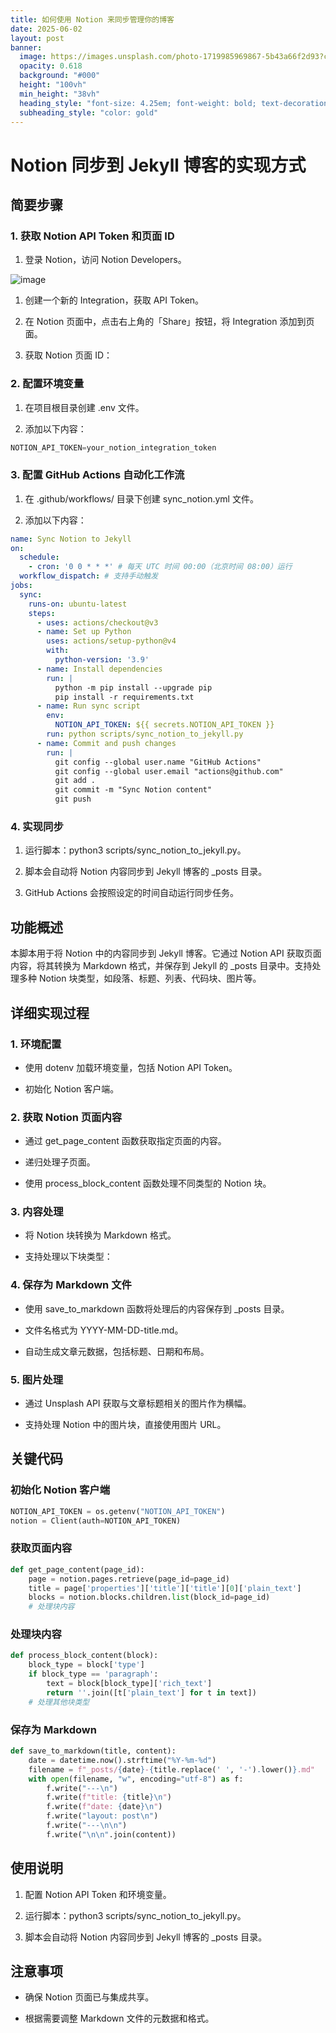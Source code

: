 ```yaml
---
title: 如何使用 Notion 来同步管理你的博客
date: 2025-06-02
layout: post
banner:
  image: https://images.unsplash.com/photo-1719985969867-5b43a66f2d93?crop=entropy&cs=tinysrgb&fit=max&fm=jpg&ixid=M3w2OTIwMzJ8MHwxfHJhbmRvbXx8fHx8fHx8fDE3NDg4MzQ1MjN8&ixlib=rb-4.1.0&q=80&w=1080
  opacity: 0.618
  background: "#000"
  height: "100vh"
  min_height: "38vh"
  heading_style: "font-size: 4.25em; font-weight: bold; text-decoration: underline"
  subheading_style: "color: gold"
---
```


# Notion 同步到 Jekyll 博客的实现方式

## 简要步骤

### 1. 获取 Notion API Token 和页面 ID

1. 登录 Notion，访问 Notion Developers。

![image](https://prod-files-secure.s3.us-west-2.amazonaws.com/a7a0cc5a-89b9-4cda-8686-1fba0ca52f40/d19c1afe-dea5-4312-9333-786b0ba83054/image.png?X-Amz-Algorithm=AWS4-HMAC-SHA256&X-Amz-Content-Sha256=UNSIGNED-PAYLOAD&X-Amz-Credential=ASIAZI2LB466WDQWPMUO%2F20250602%2Fus-west-2%2Fs3%2Faws4_request&X-Amz-Date=20250602T032203Z&X-Amz-Expires=3600&X-Amz-Security-Token=IQoJb3JpZ2luX2VjEBsaCXVzLXdlc3QtMiJGMEQCIE9fOABbCS8EqTQ85rsy1nWo0PSsOtwMCja8ERV662w4AiAwCaVOe9eEkJ%2BvF%2Bdo9yrKXMpiCT210cYNxzFBsiiIVyqIBAjk%2F%2F%2F%2F%2F%2F%2F%2F%2F%2F8BEAAaDDYzNzQyMzE4MzgwNSIMDvUcKYvjOQjcBL6pKtwD%2B893C8hoBpaqaQaoEyHvNoRJic5v4P8fdUraG9hAhkYHQN8XI1d3PNKd%2BUadXSi%2BxFiYSDNz%2BqMsQgNZkynyRsH97p8B0vKGEEZfL65MXQ4%2Fw9eP%2Bhb8BiHY77XUKj4ECptVaTZZLDQGU%2FyAeAwCxcqhB%2Fg86oCmVGX8Jd7Ao5jb2Xmt1UiSP51r0Yhw5i%2Fy%2F6jqZSCHIYTMxba9xfONDkTRmiQ%2BuL2I8v%2FPwHonN9X%2Bxxt%2F2W3UF6Uk9r1TcVdPaVQK9EQoWWvoxTXhmfXYhkjlZzVueNYDjSinHudqa4%2BenVWHbCNDl%2FRwaEKgsztvB7HJyAOdOeMjH5j3resJLc4Iea4e0fbPWe%2BwRONpF3w6SNauKXJr1FiAqGGyNYIyzK60YrPZHg%2FCj694vyiM4QxBw9BjHJuQCzx%2Bs7N11%2Bci9P5i2hnp2X9MKGSe1noDspxxlN%2FwZPGMgWnQ3GCEvZNFJX7G9DRpfZAm6GjU9uLonaH8aOdgJtjpG1S0dXWKyQbuc52NtHee%2BF7EEA7fvVFVEiZDFqXaEEffNT64Is0EoFwnZhihGy7bhXViT7zMP9IMRDRVSg7QHJICMv0N5ENpH3EWNNkCeXvoBwpdLeyUJ0jIRgksZX64WWQwsa%2F0wQY6pgGsNNvpQcA8twUzMHnsOLAJt18RLTQpCLt8usxpuR7GLRHVCyI2AzctlGikQ9XFGbarhSv%2FZOf2qmWmHwgeF%2BzPOvZsi9JgA7%2BcZK9fEt9kJB6YkdmlWjojf%2FWV5XEmlYWj61yk4jQQSymHRf4W9PH81VeHVt7%2BWYW2XB%2Bc3XgaSExO10bmO8tSvKl685nmF%2F35rOdtL%2BB3%2F1cOpReOFORKx1JQAR14&X-Amz-Signature=a5569ed115b41004247b21c42fd1d4926aab94780554576d1c60791660d508b3&X-Amz-SignedHeaders=host&x-id=GetObject)

1. 创建一个新的 Integration，获取 API Token。

1. 在 Notion 页面中，点击右上角的「Share」按钮，将 Integration 添加到页面。

1. 获取 Notion 页面 ID：


### 2. 配置环境变量

1. 在项目根目录创建 .env 文件。

1. 添加以下内容：

```javascript
NOTION_API_TOKEN=your_notion_integration_token
```

### 3. 配置 GitHub Actions 自动化工作流

1. 在 .github/workflows/ 目录下创建 sync_notion.yml 文件。

1. 添加以下内容：

```yaml
name: Sync Notion to Jekyll
on:
  schedule:
    - cron: '0 0 * * *' # 每天 UTC 时间 00:00（北京时间 08:00）运行
  workflow_dispatch: # 支持手动触发
jobs:
  sync:
    runs-on: ubuntu-latest
    steps:
      - uses: actions/checkout@v3
      - name: Set up Python
        uses: actions/setup-python@v4
        with:
          python-version: '3.9'
      - name: Install dependencies
        run: |
          python -m pip install --upgrade pip
          pip install -r requirements.txt
      - name: Run sync script
        env:
          NOTION_API_TOKEN: ${{ secrets.NOTION_API_TOKEN }}
        run: python scripts/sync_notion_to_jekyll.py
      - name: Commit and push changes
        run: |
          git config --global user.name "GitHub Actions"
          git config --global user.email "actions@github.com"
          git add .
          git commit -m "Sync Notion content"
          git push
```

### 4. 实现同步

1. 运行脚本：python3 scripts/sync_notion_to_jekyll.py。

1. 脚本会自动将 Notion 内容同步到 Jekyll 博客的 _posts 目录。

1. GitHub Actions 会按照设定的时间自动运行同步任务。

## 功能概述

本脚本用于将 Notion 中的内容同步到 Jekyll 博客。它通过 Notion API 获取页面内容，将其转换为 Markdown 格式，并保存到 Jekyll 的 _posts 目录中。支持处理多种 Notion 块类型，如段落、标题、列表、代码块、图片等。

## 详细实现过程

### 1. 环境配置

- 使用 dotenv 加载环境变量，包括 Notion API Token。

- 初始化 Notion 客户端。

### 2. 获取 Notion 页面内容

- 通过 get_page_content 函数获取指定页面的内容。

- 递归处理子页面。

- 使用 process_block_content 函数处理不同类型的 Notion 块。

### 3. 内容处理

- 将 Notion 块转换为 Markdown 格式。

- 支持处理以下块类型：


### 4. 保存为 Markdown 文件

- 使用 save_to_markdown 函数将处理后的内容保存到 _posts 目录。

- 文件名格式为 YYYY-MM-DD-title.md。

- 自动生成文章元数据，包括标题、日期和布局。

### 5. 图片处理

- 通过 Unsplash API 获取与文章标题相关的图片作为横幅。

- 支持处理 Notion 中的图片块，直接使用图片 URL。

## 关键代码

### 初始化 Notion 客户端

```python
NOTION_API_TOKEN = os.getenv("NOTION_API_TOKEN")
notion = Client(auth=NOTION_API_TOKEN)
```

### 获取页面内容

```python
def get_page_content(page_id):
    page = notion.pages.retrieve(page_id=page_id)
    title = page['properties']['title']['title'][0]['plain_text']
    blocks = notion.blocks.children.list(block_id=page_id)
    # 处理块内容
```

### 处理块内容

```python
def process_block_content(block):
    block_type = block['type']
    if block_type == 'paragraph':
        text = block[block_type]['rich_text']
        return ''.join([t['plain_text'] for t in text])
    # 处理其他块类型
```

### 保存为 Markdown

```python
def save_to_markdown(title, content):
    date = datetime.now().strftime("%Y-%m-%d")
    filename = f"_posts/{date}-{title.replace(' ', '-').lower()}.md"
    with open(filename, "w", encoding="utf-8") as f:
        f.write("---\n")
        f.write(f"title: {title}\n")
        f.write(f"date: {date}\n")
        f.write("layout: post\n")
        f.write("---\n\n")
        f.write("\n\n".join(content))
```

## 使用说明

1. 配置 Notion API Token 和环境变量。

1. 运行脚本：python3 scripts/sync_notion_to_jekyll.py。

1. 脚本会自动将 Notion 内容同步到 Jekyll 博客的 _posts 目录。

## 注意事项

- 确保 Notion 页面已与集成共享。

- 根据需要调整 Markdown 文件的元数据和格式。